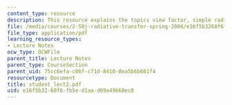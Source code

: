 ```yaml
---
content_type: resource
description: This resource explains the topics view factor, simple radiative transfer.
file: /media/courses/2-58j-radiative-transfer-spring-2006/e16f5b3268f6fb5ed1aad69a49b68ec8_student_lect2.pdf
file_type: application/pdf
learning_resource_types:
- Lecture Notes
ocw_type: OCWFile
parent_title: Lecture Notes
parent_type: CourseSection
parent_uid: 75cc6efa-c06f-c71d-8410-8ea5b6b661f4
resourcetype: Document
title: student_lect2.pdf
uid: e16f5b32-68f6-fb5e-d1aa-d69a49b68ec8
---
```

